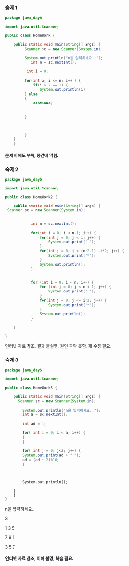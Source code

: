 ### 숮제 1

```java
package java_day5;

import java.util.Scanner;

public class HomeWork {

	public static void main(String[] args) {
		 Scanner sc = new Scanner(System.in);
		 
		 System.out.println("n을 입력하세요..");
			int n = sc.nextInt();
		 
	      int i = 0;
		 
		 for(int a; i <= n; i++ ) {
			 if(i % 2 == 1) { 
				System.out.println(i);
		 } else
		 {
			 continue;  
			 
					 
         }
         
         
         
         }
	} 
	}

```

#### 문제 이해도 부족, 중간에 막힘.

### 숙제 2

```java
package java_day5;

import java.util.Scanner;

public class HomeWork2 {

	public static void main(String[] args) {
 Scanner sc = new Scanner(System.in);
		 
		
			int n = sc.nextInt();
			
			for(int i = 0; i < n-1; i++) {
				for(int j = 0; j < i; j++) {
					System.out.print(" ");
				}
				for(int j = 0; j < (n*2-1) -i*2; j++) {
					System.out.print("*");
				}
				System.out.println();
			}

			
			for (int i = 0; i < n; i++) {
				for (int j = 0; j < n-i-1; j++) {
					System.out.print(" ");
				}
				for(int j = 0; j <= i*2; j++) {
					System.out.print("*");
				}
				System.out.println();
			}
			
	}

}
```

인터넷 자료 참조. 결과 불실행. 원인 파악 못함. 재 수정 필요.
### 숙제 3

```java
package java_day5;

import java.util.Scanner;

public class HomeWork3 {

	public static void main(String[] args) {
      Scanner sc = new Scanner(System.in);
		
		System.out.println("n을 입력하세요..");
		int a = sc.nextInt();
		
	    int ad = 1;
		
		for( int i = 0; i < a; i++) {
		{
		}  
		
		for( int j = 0; j<a; j++) {
	 	System.out.print(ad + " ");
	 	ad = (ad + 2)%10;
		}		
					
			
```
				
			
		
			System.out.println();
			
		}		
		}	
	}
		
 
 
 n을 입력하세요..
 
3

1 3 5 

7 9 1 

3 5 7    

#### 인터넷 자료 참조, 이해 불명, 복습 필요.
